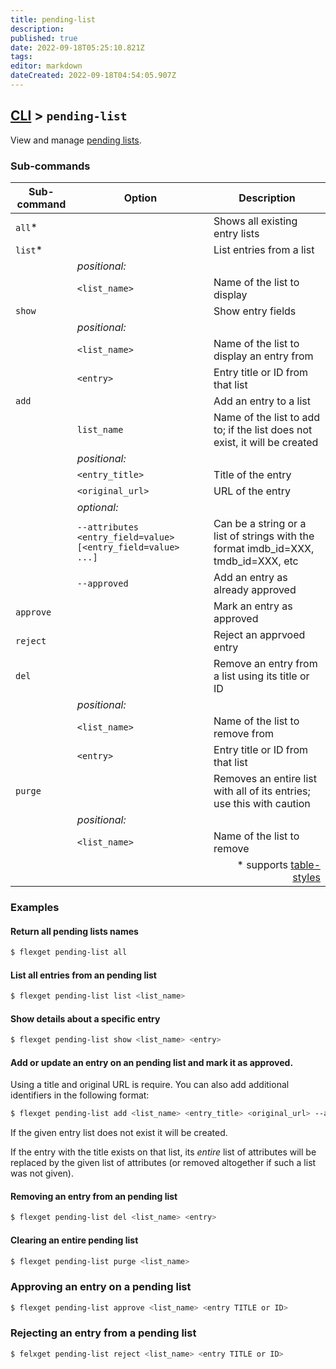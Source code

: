 ```yaml
---
title: pending-list
description: 
published: true
date: 2022-09-18T05:25:10.821Z
tags: 
editor: markdown
dateCreated: 2022-09-18T04:54:05.907Z
---
```


## [CLI](/CLI) > `pending-list`
View and manage [pending lists](/Plugins/List/pending_list).

### Sub-commands
| Sub-command | Option | Description |
| --- | --- | --- |
| `all`* || Shows all existing entry lists |
| `list`* || List entries from a list | 
|| *positional:* ||
|| `<list_name>` | Name of the list to display | 
| `show` || Show entry fields | 
|| *positional:* ||
|| `<list_name>` | Name of the list to display an entry from | 
|| `<entry>` | Entry title or ID from that list | 
| `add` || Add an entry to a list |
|| `list_name` | Name of the list to add to; if the list does not exist, it will be created | 
|| *positional:* ||
|| `<entry_title>` | Title of the entry | 
|| `<original_url>` | URL of the entry |
|| *optional:* ||
|| `--attributes <entry_field=value> [<entry_field=value> ...]` | Can be a string or a list of strings with the format imdb_id=XXX, tmdb_id=XXX, etc |
||`--approved`|Add an entry as already approved
|`approve`||Mark an entry as approved
|`reject`||Reject an apprvoed entry
| `del` || Remove an entry from a list using its title or ID |
|| *positional:* ||
|| `<list_name>` | Name of the list to remove from | 
|| `<entry>` | Entry title or ID from that list | 
| `purge` || Removes an entire list with all of its entries; use this with caution |
|| *positional:* ||
|| `<list_name>` | Name of the list to remove |
|||<div align="right">\* supports [table-styles](/CLI/--table-styles)</div> ||

### Examples

#### Return all pending lists names
```bash
$ flexget pending-list all
```

#### List all entries from an pending list
```bash
$ flexget pending-list list <list_name>
```

#### Show details about a specific entry
```bash
$ flexget pending-list show <list_name> <entry>
```

#### Add or update an entry on an pending list and mark it as approved.
Using a title and original URL is require. You can also add additional identifiers in the following format:

```bash
$ flexget pending-list add <list_name> <entry_title> <original_url> --attributes imdb_id=tt1234556 tmdb_id=1234 --approved
```

If the given entry list does not exist it will be created.

If the entry with the title exists on that list, its *entire* list of attributes will be replaced by the given list of attributes (or removed altogether if such a list was not given). 

#### Removing an entry from an pending list
```bash
$ flexget pending-list del <list_name> <entry>
```

#### Clearing an entire pending list
```bash
$ flexget pending-list purge <list_name>
```

### Approving an entry on a pending list
```bash
$ flexget pending-list approve <list_name> <entry TITLE or ID>
```

### Rejecting an entry from a pending list
```bash
$ felxget pending-list reject <list_name> <entry TITLE or ID>
```
